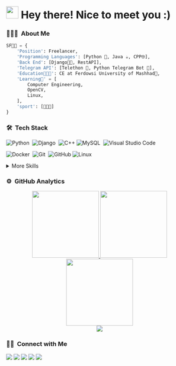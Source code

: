 <h1><img src="https://raw.githubusercontent.com/vitasha10/vitasha10/main/assets/Hand%20Wave.gif" width="33"/> Hey there! Nice to meet you :)</h1>

<!-- ### contact

<a target="_blank" href="https://www.linkedin.com/in/soroush-fathi-45aa07201/">
  <img align="left" alt="LinkdeIN" width="22px" src="https://cdn.jsdelivr.net/npm/simple-icons@v3/icons/linkedin.svg" />
</a>
<a target="_blank" href="https://api.whatsapp.com/send?phone=989118809060">
  <img align="left" alt="Whatsapp" width="22px" src="https://cdn.jsdelivr.net/npm/simple-icons@v3/icons/whatsapp.svg" />
</a>
<a target="_blank" href="https://www.instagram.com/soroushfathi.pb/">
  <img align="left" alt="Instagram" width="22px" src="https://cdn.jsdelivr.net/npm/simple-icons@v3/icons/instagram.svg" />
<a target="_blank" href="mailto:soroush8fathi@gmail.com">
  <img align="left" alt="Gmail" width="22px" src="https://cdn.jsdelivr.net/npm/simple-icons@v3/icons/gmail.svg" />
<br/> -->

### 👨🏻‍💻 &nbsp;About Me
```python
SF👦🏻 = {
    'Position': Freelancer,
    'Programming Languages': [Python 🐍, Java ☕, CPP🤓],
    'Back End': [Django🐱‍👤, RestAPI],
    'Telegram API': [Telethon 🐲, Python Telegram Bot 🤖],
    'Education👨🏻‍🎓': CE at Ferdowsi University of Mashhad🏫,
    'Learning🌱' = [
        Computer Engineering,
        OpenCV,
        Linux,
    ],
    'sport': [🏐💪🏻]
}
```

  ### 🛠 &nbsp;Tech Stack
<!-- <img src="https://raw.githubusercontent.com/vitasha10/vitasha10/master/assets/Night-Coding.gif" align="right"/> -->

![Python](https://img.shields.io/badge/Python-05122A?style=flat&logo=python)&nbsp;
![Django](https://img.shields.io/badge/django-05122A?style=flat&logo=django&color=darkgreen)&nbsp;
![C++](https://img.shields.io/badge/c++-%2300599C.svg?style=flat&logo=c%2B%2B&logoColor=white)
![MySQL](https://img.shields.io/badge/mysql-%2300f.svg?style=flat&logo=mysql&logoColor=white)&nbsp;
![Visual Studio Code](https://img.shields.io/badge/Visual%20Studio%20Code-0078d7.svg?style=flat&logo=visual-studio-code&logoColor=white)&nbsp;
  
![Docker](https://img.shields.io/badge/docker-%230db7ed.svg?style=flat&logo=docker&logoColor=white)&nbsp;
![Git](https://img.shields.io/badge/git-%23F05033.svg?style=flat&logo=git&logoColor=white)&nbsp;
![GitHub](https://img.shields.io/badge/github-%23121011.svg?style=flat&logo=github&logoColor=white)
![Linux](https://img.shields.io/badge/Linux-FCC624?style=flat&logo=linux&logoColor=black)&nbsp;
 
<details>
<summary>More Skills</summary>
  
![Markdown](https://img.shields.io/badge/markdown-%23000000.svg?style=flat&logo=markdown&logoColor=white)&nbsp;
![MariaDB](https://img.shields.io/badge/MariaDB-003545?style=flat&logo=mariadb&logoColor=white)&nbsp;
![JavaScript](https://img.shields.io/badge/javascript-%23323330.svg?style=flat&logo=javascript&logoColor=%23F7DF1E)&nbsp;
![HTML5](https://img.shields.io/badge/html5-%23E34F26.svg?style=flat&logo=html5&logoColor=white)&nbsp;
 
![CSS3](https://img.shields.io/badge/css3-%231572B6.svg?style=flat&logo=css3&logoColor=white)&nbsp;
![SASS](https://img.shields.io/badge/SASS-hotpink.svg?style=flat&logo=SASS&logoColor=white)&nbsp;
![WordPress](https://img.shields.io/badge/WordPress-%23117AC9.svg?style=flat&logo=WordPress&logoColor=white)
![PHP](https://img.shields.io/badge/php-%23777BB4.svg?style=flat&logo=php&logoColor=white)&nbsp;
  
</details>
<!-- ![Express.js](https://img.shields.io/badge/express.js-%23404d59.svg?style=flat&logo=express&logoColor=%2361DAFB)&nbsp; -->
<!-- ![React Router](https://img.shields.io/badge/React_Router-CA4245?style=flat&logo=react-router&logoColor=white) -->
<!--   ![NodeJS](https://img.shields.io/badge/node.js-6DA55F?style=flat&logo=node.js&logoColor=white)&nbsp; -->
<!-- ![Adobe After Effects](https://img.shields.io/badge/Adobe%20After%20Effects-9999FF.svg?style=flat&logo=Adobe%20After%20Effects&logoColor=white)&nbsp; -->
<!-- ![Adobe Illustrator](https://img.shields.io/badge/Adobei%20Illustrator-%23FF9A00.svg?style=flat&logo=adobeillustrator&logoColor=white)&nbsp; -->
<!-- ![Adobe Lightroom](https://img.shields.io/badge/Adobe%20Lightroom-31A8FF.svg?style=flat&logo=Adobe%20Lightroom&logoColor=white)&nbsp; -->
<!-- ![Adobe Premiere Pro](https://img.shields.io/badge/Adobe%20Premiere%20Pro-9999FF.svg?style=flat&logo=Adobe%20Premiere%20Pro&logoColor=white) -->
<!-- ![Figma](https://img.shields.io/badge/figma-%23F24E1E.svg?style=flat&logo=figma&logoColor=white)&nbsp; -->
<!-- ![Notion](https://img.shields.io/badge/Notion-%23000000.svg?style=flat&logo=notion&logoColor=white)&nbsp; -->
<!-- ![Next Cloud](https://img.shields.io/badge/Next%20Cloud-0B94DE?style=flat&logo=nextcloud&logoColor=white) -->
<!-- ![TypeScript](https://img.shields.io/badge/typescript-%23007ACC.svg?style=flat&logo=typescript&logoColor=white)&nbsp; -->
<!-- ![Cloudflare](https://img.shields.io/badge/Cloudflare-F38020?style=flat&logo=Cloudflare&logoColor=white)&nbsp; -->
<!-- ![Nginx](https://img.shields.io/badge/nginx-%23009639.svg?style=flat&logo=nginx&logoColor=white)&nbsp; -->
<!-- ![DigitalOcean](https://img.shields.io/badge/DigitalOcean-%230167ff.svg?style=flat&logo=digitalOcean&logoColor=white) -->
<!-- ![Tor](https://img.shields.io/badge/Tor-7D4698?style=flat&logo=Tor-Browser&logoColor=white)&nbsp; -->
<!-- ![Spotify](https://img.shields.io/badge/Spotify-1ED760?style=flat&logo=spotify&logoColor=white)&nbsp; -->


<!-- **Languages and Tools:**  

<code><img height="22" src="https://raw.githubusercontent.com/jmnote/z-icons/master/16x16/python.png"></code>
<code><img height="22" src="https://raw.githubusercontent.com/github/explore/80688e429a7d4ef2fca1e82350fe8e3517d3494d/topics/cpp/cpp.png"></code>
<code><img height="22" src="https://raw.githubusercontent.com/github/explore/80688e429a7d4ef2fca1e82350fe8e3517d3494d/topics/java/java.png"></code>
<code><img height="22" src="https://raw.githubusercontent.com/github/explore/80688e429a7d4ef2fca1e82350fe8e3517d3494d/topics/mysql/mysql.png"></code>
<code><img height="22" src="https://raw.githubusercontent.com/github/explore/80688e429a7d4ef2fca1e82350fe8e3517d3494d/topics/git/git.png"></code>
<code><img height="22" src="https://raw.githubusercontent.com/github/explore/80688e429a7d4ef2fca1e82350fe8e3517d3494d/topics/terminal/terminal.png"></code>
<code><img height="22" src="https://raw.githubusercontent.com/github/explore/80688e429a7d4ef2fca1e82350fe8e3517d3494d/topics/javascript/javascript.png"></code> -->

### ⚙️ &nbsp;GitHub Analytics
<p align="center">
  <a href="https://github.com/soroushfathi">
  <img height="180em" src="https://github-readme-stats.vercel.app/api?username=soroushfathi&hide=contribs,issues&show_icons=true&theme=radical&hide_border=true"/>
  <img height="180em" src="https://github-readme-stats-eight-theta.vercel.app/api/top-langs/?username=soroushfathi&hide_border=true&cache_seconds=1800&layout=compact&langs_count=8&theme=radical"/> 
  <br/>
  <img height="180em" src="https://github-readme-streak-stats.herokuapp.com/?user=soroushfathi&theme=radical&hide_border=true&background=1a1b27"/>
  <br/>
  <img src="https://github-profile-trophy.vercel.app/?username=soroushfathi&margin-w=10&no-frame=true&row=1&theme=radical"/>
  </a>
</p>

### 🤝🏻 &nbsp;Connect with Me
  
<p align="center">

<a href="https://api.whatsapp.com/send?phone=989118809060" target="_blank"><img src="https://img.shields.io/badge/-soroushfathi-2CA5E0?style=plastic&logo=whatsapp&color=succes&logoColor=white"/></a>
<a href="mailto:soroush8fathi@gmail.com" target="_blank"><img src="https://img.shields.io/badge/-soroush8fathi@gmail-D14836?style=plastic&logo=Gmail&logoColor=white"/></a>
<a href="https://t.me/soroush_fathi/" target="_blank"><img src="https://img.shields.io/badge/-soroush_fathi-2CA5E0?style=plastic&logo=telegram&logoColor=white"/></a>
<a href="https://instagram.com/soroushfathi.pb/" target="_blank"><img src="https://img.shields.io/badge/-soroushfathi.pb-E4405F?style=plastic&logo=Instagram&logoColor=white"/></a>
<a href="https://www.linkedin.com/in/soroush-fathi-45aa07201/" target="_blank"><img src="https://img.shields.io/badge/-soroushfathi-2CA5E0?style=plastic&logo=linkedin&logoColor=white"/></a>
  
</p>
